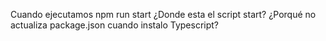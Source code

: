 Cuando ejecutamos npm run start ¿Donde esta el script start?
¿Porqué no actualiza package.json cuando instalo Typescript?
